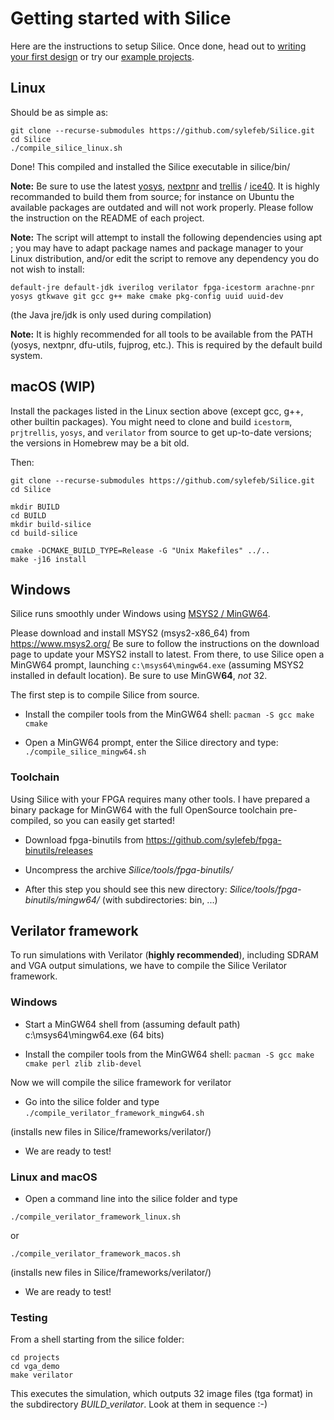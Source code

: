 # Getting started with Silice

Here are the instructions to setup Silice. Once done, head out to [writing your first design](FirstDesign.md) or try our [example projects](projects/README.md).

## Linux

Should be as simple as:
```
git clone --recurse-submodules https://github.com/sylefeb/Silice.git
cd Silice
./compile_silice_linux.sh
```

Done! This compiled and installed the Silice executable in silice/bin/

**Note:** Be sure to use the latest [yosys](https://github.com/YosysHQ/yosys), [nextpnr](https://github.com/YosysHQ/nextpnr) and [trellis](https://github.com/YosysHQ/prjtrellis) / [ice40](http://www.clifford.at/icestorm/). It is highly recommanded to build them from source; for instance on Ubuntu the available packages are outdated and will not work properly. Please follow the instruction on the README of each project.

**Note:** The script will attempt to install the following dependencies using apt ; you may have to adapt package names and package manager to your Linux distribution, and/or edit the script to remove any dependency you do not wish to install: 
```
default-jre default-jdk iverilog verilator fpga-icestorm arachne-pnr 
yosys gtkwave git gcc g++ make cmake pkg-config uuid uuid-dev
```

(the Java jre/jdk is only used during compilation)

**Note:** It is highly recommended for all tools to be available from the PATH (yosys, nextpnr, dfu-utils, fujprog, etc.). This is required by the default build system.

## macOS (WIP)

Install the packages listed in the Linux section above (except gcc,
g++, other builtin packages). You might need to clone and build
`icestorm`, `prjtrellis`, `yosys`, and `verilator` from source to get
up-to-date versions; the versions in Homebrew may be a bit old.

Then:

```
git clone --recurse-submodules https://github.com/sylefeb/Silice.git
cd Silice

mkdir BUILD
cd BUILD
mkdir build-silice
cd build-silice

cmake -DCMAKE_BUILD_TYPE=Release -G "Unix Makefiles" ../..
make -j16 install
```

## Windows

Silice runs smoothly under Windows using [MSYS2 / MinGW64](https://www.msys2.org/).

Please download and install MSYS2 (msys2-x86_64) from https://www.msys2.org/
Be sure to follow the instructions on the download page to update your MSYS2 install to latest.
From there, to use Silice open a MinGW64 prompt, launching `c:\msys64\mingw64.exe` (assuming MSYS2 installed
in default location). Be sure to use MinGW**64**, *not* 32.

The first step is to compile Silice from source. 

- Install the compiler tools from the MinGW64 shell: `pacman -S gcc make cmake`

- Open a MinGW64 prompt, enter the Silice directory and type: `./compile_silice_mingw64.sh`

### Toolchain

Using Silice with your FPGA requires many other tools. I have prepared a binary package for MinGW64 with the full OpenSource toolchain pre-compiled, 
so you can easily get started! 

- Download fpga-binutils from https://github.com/sylefeb/fpga-binutils/releases

- Uncompress the archive *Silice/tools/fpga-binutils/*

- After this step you should see this new directory: *Silice/tools/fpga-binutils/mingw64/* (with subdirectories: bin, ...)

## Verilator framework

To run simulations with Verilator (**highly recommended**), including SDRAM and VGA output simulations, we have to compile the Silice Verilator framework.

### Windows

- Start a MinGW64 shell from (assuming default path) c:\msys64\mingw64.exe (64 bits)

- Install the compiler tools from the MinGW64 shell: `pacman -S gcc make cmake perl zlib zlib-devel`

Now we will compile the silice framework for verilator

- Go into the silice folder and type `./compile_verilator_framework_mingw64.sh`

(installs new files in Silice/frameworks/verilator/)

- We are ready to test!

### Linux and macOS

- Open a command line into the silice folder and type
```
./compile_verilator_framework_linux.sh
```
or
```
./compile_verilator_framework_macos.sh
```

(installs new files in Silice/frameworks/verilator/)

- We are ready to test!

### Testing

From a shell starting from the silice folder:
```
cd projects
cd vga_demo
make verilator
```

This executes the simulation, which outputs 32 image files (tga format) in the subdirectory *BUILD_verilator*.
Look at them in sequence :-)

